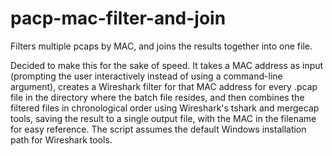 # pacp-mac-filter-and-join
Filters multiple pcaps by MAC, and joins the results together into one file.

Decided to make this for the sake of speed.
It takes a MAC address as input (prompting the user interactively instead of using a command-line argument), creates a Wireshark filter for that MAC address for every .pcap file in the directory where the batch file resides, and then combines the filtered files in chronological order using Wireshark's tshark and mergecap tools, saving the result to a single output file, with the MAC in the filename for easy reference. The script assumes the default Windows installation path for Wireshark tools.

